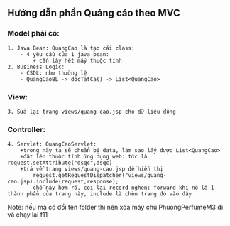 ## Hướng dẫn phần Quảng cáo theo MVC
### Model phải có:
	1. Java Bean: QuangCao là tạo cái class:
		- 4 yêu cầu của 1 java bean: 
			+ cần lấy hết mấy thuộc tính
	2. Business Logic: 
		- CSDL: như thường lệ
		- QuangCaoBL -> docTatCa() -> List<QuangCao>
### View:
	3. Sửa lại trang views/quang-cao.jsp cho dữ liệu động
### Controller:
	4. Servlet: QuangCaoServlet: 
		+trong này ta sẽ chuẩn bị data, làm sao lấy được List<QuangCao>
		+đặt lên thuộc tính ứng dụng web: tức là request.setAttribute("dsqc",dsqc)
		+trả về trang views/quang-cao.jsp để hiển thị
			request.getRequestDispatcher("views/quang-cao.jsp).include(request,response); 
			chỗ này hơm rõ, coi lại record nghen: forward khi nó là 1 thành phần của trang này, include là chèn trang đó vào đây

Note: nếu mà có đổi tên folder thì nên xóa máy chủ PhuongPerfumeM3 đi và chạy lại f11
